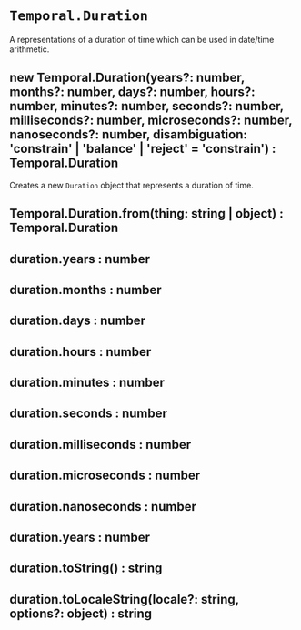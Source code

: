 # `Temporal.Duration`

A representations of a duration of time which can be used in date/time arithmetic.

## new Temporal.Duration(years?: number, months?: number, days?: number, hours?: number, minutes?: number, seconds?: number, milliseconds?: number, microseconds?: number, nanoseconds?: number, disambiguation: 'constrain' | 'balance' | 'reject' = 'constrain') : Temporal.Duration

Creates a new `Duration` object that represents a duration of time.

## Temporal.Duration.from(thing: string | object) : Temporal.Duration

## duration.years : number

## duration.months : number

## duration.days : number

## duration.hours : number

## duration.minutes : number

## duration.seconds : number

## duration.milliseconds : number

## duration.microseconds : number

## duration.nanoseconds : number

## duration.years : number

## duration.toString() : string

## duration.toLocaleString(locale?: string, options?: object) : string
